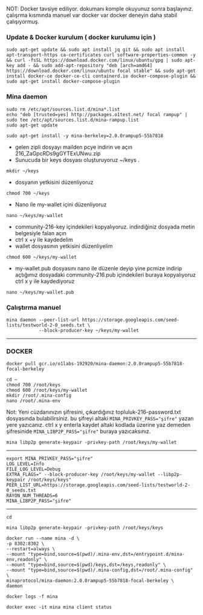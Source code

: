 
NOT: Docker tavsiye ediliyor. dokumanı komple okuyunuz sonra başlayınız. çalışrma kısmında manuel var docker var docker deneyin daha stabil çalışıyormuş.
### Update & Docker kurulum ( docker kurulumu için )
```
sudo apt-get update && sudo apt install jq git && sudo apt install apt-transport-https ca-certificates curl software-properties-common -y && curl -fsSL https://download.docker.com/linux/ubuntu/gpg | sudo apt-key add - && sudo add-apt-repository "deb [arch=amd64] https://download.docker.com/linux/ubuntu focal stable" && sudo apt-get install docker-ce docker-ce-cli containerd.io docker-compose-plugin && sudo apt-get install docker-compose-plugin
```
### Mina daemon
```
sudo rm /etc/apt/sources.list.d/mina*.list
echo "deb [trusted=yes] http://packages.o1test.net/ focal rampup" | sudo tee /etc/apt/sources.list.d/mina-rampup.list
sudo apt-get update
```
```
sudo apt-get install -y mina-berkeley=2.0.0rampup5-55b7818
```



* gelen zipli dosyayı mailden pcye indirin ve açın 216_ZaGpcRDs9gGYTExUNwu.zip
* Sunucuda bir keys dosyası oluşturuyoruz ~/keys .
```
mkdir ~/keys
```
*	dosyanın yetkisini düzenliyoruz
```
chmod 700 ~/keys
```
* Nano ile my-wallet içini düzenliyoruz
```
nano ~/keys/my-wallet
```
* community-216-key içindekileri kopyalıyoruz. indirdiğiniz dosyada metin belgesiyle falan açın
*	ctrl x +y ile kaydedelim
*	wallet dosyasının yetkisini düzenliyelim
```
chmod 600 ~/keys/my-wallet
```
*	 my-wallet.pub dosyasını nano ile düzenle deyip yine pcmize indirip açtığımız dosyadaki community-216.pub içindekileri buraya kopyalıyoruz ctrl x y ile kaydediyoruz
```
nano ~/keys/my-wallet.pub
```
### Çalıştırma manuel

```
mina daemon --peer-list-url https://storage.googleapis.com/seed-lists/testworld-2-0_seeds.txt \
            --block-producer-key ~/keys/my-wallet
```

--------------------

### DOCKER
```
docker pull gcr.io/o1labs-192920/mina-daemon:2.0.0rampup5-55b7818-focal-berkeley
```
```
cd ~
chmod 700 /root/keys
chmod 600 /root/keys/my-wallet
mkdir /root/.mina-config
nano /root/.mina-env
```

Not: Yeni cüzdanınızın şifresini, çıkardığınız topluluk-216-password.txt dosyasında bulabilirsiniz. bu şifreyi altaki `MINA_PRIVKEY_PASS="şifre"` yazan yere yazıcanız. ctrl x y enterla kaydet altaki kodlada üzerine yaz demeden şifresinide `MINA_LIBP2P_PASS="şifre"` buraya yazıcaksınız.
```
mina libp2p generate-keypair -privkey-path /root/keys/my-wallet
```
---------------
```
export MINA_PRIVKEY_PASS="şifre"
LOG_LEVEL=Info
FILE_LOG_LEVEL=Debug
EXTRA_FLAGS=" --block-producer-key /root/keys/my-wallet --libp2p-keypair /root/keys/keys"
PEER_LIST_URL=https://storage.googleapis.com/seed-lists/testworld-2-0_seeds.txt
RAYON_NUM_THREADS=6
MINA_LIBP2P_PASS="şifre"
```
----------

```
cd
```
```
mina libp2p generate-keypair -privkey-path /root/keys/keys
```
```
docker run --name mina -d \
-p 8302:8302 \
--restart=always \
--mount "type=bind,source=$(pwd)/.mina-env,dst=/entrypoint.d/mina-env,readonly" \
--mount "type=bind,source=$(pwd)/keys,dst=/keys,readonly" \
--mount "type=bind,source=$(pwd)/.mina-config,dst=/root/.mina-config" \
minaprotocol/mina-daemon:2.0.0rampup5-55b7818-focal-berkeley \
daemon
```


```
docker logs -f mina
```
```
docker exec -it mina mina client status
```








